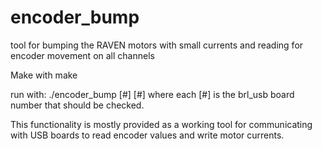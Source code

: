 # encoder_bump
tool for bumping the RAVEN motors with small currents and reading for encoder movement on all channels

Make with make

run with:
./encoder_bump [#] [#]
where each [#] is the brl_usb board number that should be checked.

This functionality is mostly provided as a working tool for communicating with USB boards to read encoder values and write motor currents.
